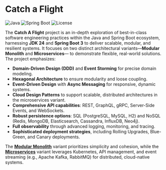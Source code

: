 # Catch a Flight

![Java](https://img.shields.io/badge/Java-24-blue) ![Spring Boot](https://img.shields.io/badge/Spring%20Boot-3-green) ![License](https://img.shields.io/badge/License-MIT-yellow)

The **Catch A Flight** project is an in-depth exploration of best-in-class software engineering practices within 
the Java and Spring Boot ecosystem, harnessing **JDK 24** and **Spring Boot 3** to deliver scalable, modular, 
and resilient systems. It focuses on two distinct architectural variants—**Modular Monolith** and **Microservices**—
to demonstrate flexible, real-world solutions. The project emphasizes:

- **Domain-Driven Design (DDD)** and **Event Storming** for precise domain modeling.
- **Hexagonal Architecture** to ensure modularity and loose coupling.
- **Event-Driven Design** with **Async Messaging** for responsive, dynamic systems.
- **Cloud Design Patterns** to support scalable, distributed architectures in the microservices variant.
- **Comprehensive API capabilities**: REST, GraphQL, gRPC, Server-Side Events, and WebSockets.
- **Robust persistence options**: SQL (PostgreSQL, MySQL, H2) and NoSQL (Redis, MongoDB, Elasticsearch, Cassandra, InfluxDB, Neo4j).
- **Full observability** through advanced logging, monitoring, and tracing.
- **Sophisticated deployment strategies**, including Rolling Upgrades, Blue-Green, and Canary deployments.

The **[Modular Monolith](modular-monolith/readme.md)** variant prioritizes simplicity and cohesion, while the **[Microservices](microservices/README.md)** variant leverages 
Kubernetes, API management, and event streaming (e.g., Apache Kafka, RabbitMQ) for distributed, cloud-native systems.
